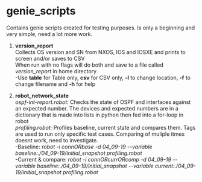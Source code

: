 # genie_scripts
Contains genie scripts created for testing purposes. Is only a beginning and very simple, need a lot more work.

1. **version_report**<br/>
Collects OS version and SN from NXOS, IOS and IOSXE and prints to screen and/or saves to CSV<br/>
When run with no flags will do both and save to a file called *version_report* in home directory<br/>
-Use **table** for Table only, **csv** for CSV only, **-l** to change location, **-f** to change filename and **-h** for help

2. **robot_network_state**<br/>
*ospf-int-report.robot:* Checks the state of OSPF and interfaces against an expected number. The devices and expected numbers are in a dictionary that is made into lists in python then fed into a for-loop in robot<br/>
*profiling.robot:* Profiles baseline, current state and compares them. Tags are used to run only specific test cases. Comparing of muliple itmes doesnt work, need to investigate.<br/>
-Baseline: *robot -i connORbase -d 04_09-19 --variable baseline:./04_09-19/initial_snapshot profiling.robot*<br/>
-Current & compare: *robot -i connORcurrORcomp -d 04_09-19 --variable baseline:./04_09-19/initial_snapshot --variable current:./04_09-19/initial_snapshot profiling.robot*<br/>
